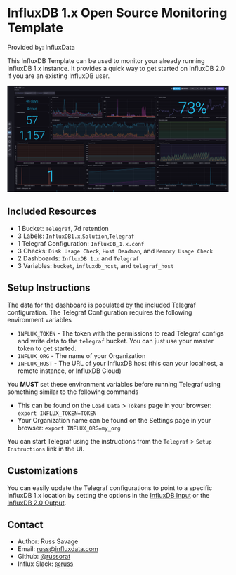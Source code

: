 # InfluxDB 1.x Open Source Monitoring Template

Provided by: InfluxData

This InfluxDB Template can be used to monitor your already running InfluxDB 1.x instance. It provides a quick way to get started on InfluxDB 2.0 if you are an existing InfluxDB user.

![InfluxDB 1.x Dashboard Screenshot](img/influxdb1-dashboard.png)

## Included Resources

  - 1 Bucket: `Telegraf`, 7d retention
  - 3 Labels: `InfluxDB1.x`,`Solution`,`Telegraf`
  - 1 Telegraf Configuration: `InfluxDB_1.x.conf`
  - 3 Checks: `Disk Usage Check`, `Host Deadman`, and `Memory Usage Check`
  - 2 Dashboards: `InfluxDB 1.x` and `Telegraf`
  - 3 Variables: `bucket`, `influxdb_host`, and `telegraf_host`

## Setup Instructions
    
  The data for the dashboard is populated by the included Telegraf configuration. The Telegraf Configuration requires the following environment variables
    
  - `INFLUX_TOKEN` - The token with the permissions to read Telegraf configs and write data to the `telegraf` bucket. You can just use your master token to get started.
  - `INFLUX_ORG` - The name of your Organization
  - `INFLUX_HOST` - The URL of your InfluxDB host (this can your localhost, a remote instance, or InfluxDB Cloud)

  You **MUST** set these environment variables before running Telegraf using something similar to the following commands
    
  - This can be found on the `Load Data` > `Tokens` page in your browser: `export INFLUX_TOKEN=TOKEN`
  - Your Organization name can be found on the Settings page in your browser: `export INFLUX_ORG=my_org`

  You can start Telegraf using the instructions from the `Telegraf` > `Setup Instructions` link in the UI.

## Customizations
You can easily update the Telegraf configurations to point to a specific InfluxDB 1.x location by setting the options in the [InfluxDB Input](https://github.com/influxdata/telegraf/tree/master/plugins/inputs/influxdb) or the [InfluxDB 2.0 Output](https://github.com/influxdata/telegraf/tree/master/plugins/outputs/influxdb_v2). 

## Contact

- Author: Russ Savage
- Email: russ@influxdata.com
- Github: [@russorat](https://github.com/russorat)
- Influx Slack: [@russ](https://influxdata.com/slack)
